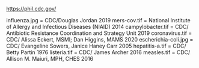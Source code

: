 https://phil.cdc.gov/

influenza.jpg = CDC/Douglas Jordan 2019
mers-cov.tif = National Institute of Allergy and Infectious Diseases (NIAID) 2014
campylobacter.tif = CDC/ Antibiotic Resistance Coordination and Strategy Unit 2019
coronavirus.tif = CDC/ Alissa Eckert, MSMI; Dan Higgins, MAMS 2020
escherichia-coli.jpg = CDC/ Evangeline Sowers, Janice Haney Carr 2005
hepatitis-a.tif = CDC/ Betty Partin 1976
listeria.tif = CDC/ James Archer 2016
measles.tif = CDC/ Allison M. Maiuri, MPH, CHES 2016

